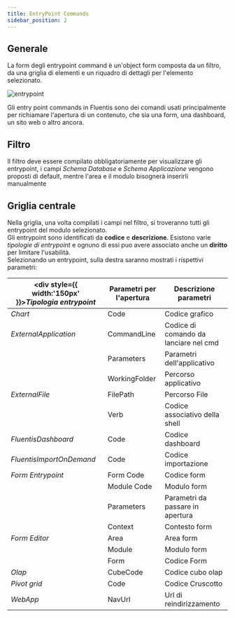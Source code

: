 ```yaml
---
title: EntryPoint Commands
sidebar_position: 2
---
```


## Generale

La form degli entrypoint command è un'object form composta da un filtro, da una griglia di elementi e un riquadro di dettagli per l'elemento selezionato.<br/>

![entrypoint](/img/fluentis/forms/forms/entrypoint.png)

Gli entry point commands in Fluentis sono dei comandi usati principalmente per richiamare l'apertura di un contenuto, che sia una form, una dashboard, un sito web o altro ancora.

## Filtro

Il filtro deve essere compilato obbligatoriamente per visualizzare gli entrypoint, i campi *Schema Database* e *Schema Applicazione* vengono proposti di default, mentre l'area e il modulo bisognerà inserirli manualmente

## Griglia centrale

Nella griglia, una volta compilati i campi nel filtro, si troveranno tutti gli entrypoint del modulo selezionato.<br/>
Gli entrypoint sono identificati da **codice** e **descrizione**.
Esistono varie _tipologie di entrypoint_ e ognuno di essi puo avere associato anche un **diritto** per limitare l'usabilità.<br/>
Selezionando un entrypoint, sulla destra saranno mostrati i rispettivi parametri:

| <div style={{ width:'150px' }}>***Tipologia entrypoint*** </div> | Parametri per l'apertura | Descrizione parametri |
| -----------------------------------------|-------------------------------------------------------------|--------------|            
| _Chart_    |  Code   |    Codice grafico  |
| _ExternalApplication_    |  CommandLine   |  Codice di comando da lanciare nel cmd |
|                          |  Parameters    |   Parametri dell'applicativo  |
|                          |  WorkingFolder    |  Percorso applicativo  |
| _ExternalFile_    |  FilePath   |   Percorso File  |
|                          |   Verb   | Codice associativo della shell |
| _FluentisDashboard_    |  Code    |  Codice dashboard |
| _FluentisImportOnDemand_    |  Code    |  Codice importazione  |  
| _Form Entrypoint_    |  Form Code    |    Codice form    |
|                      |  Module Code   |   Modulo form   |
|                      |  Parameters    |   Parametri da passare in apertura    |
|                      |    Context     |   Contesto form   |
| _Form Editor_    |  Area    | Area form |
|                   |    Module   | Modulo form |
|                   |   Form    |   Codice Form   |
| _Olap_    |   CubeCode   |    Codice cubo olap    |
| _Pivot grid_    |   Code   |   Codice Cruscotto   |
| _WebApp_    |   NavUrl   |  Url di reindirizzamento  |

<!--| _IdealeDll_    |   Name   |   |
|                |  DllID  |
|               |    Code   |
|                |     TABLE_NAME     |-->
<!--| _MSAccessDatabase_    |   CmdLine   |
|                       |    Parameters   |
|                       |    Loader   |
|                       |    Path   |
|                       |    Code   |-->



<!--| _SqlQueryResult_    |   Code   |
|                       |    Context   |
|                       |    output (Grid/Spreadsheet)   |-->






